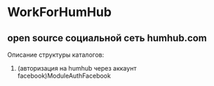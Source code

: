 # WorkForHumHub
## open source социальной сеть humhub.com

Описание структуры каталогов:
1)  (авторизация на humhub через аккаунт facebook)ModuleAuthFacebook